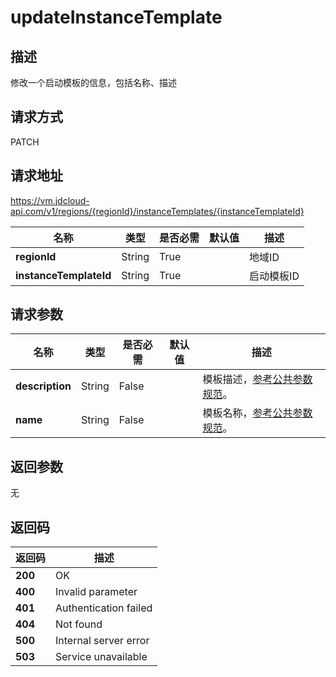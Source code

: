 # updateInstanceTemplate


## 描述
修改一个启动模板的信息，包括名称、描述


## 请求方式
PATCH

## 请求地址
https://vm.jdcloud-api.com/v1/regions/{regionId}/instanceTemplates/{instanceTemplateId}

|名称|类型|是否必需|默认值|描述|
|---|---|---|---|---|
|**regionId**|String|True| |地域ID|
|**instanceTemplateId**|String|True| |启动模板ID|

## 请求参数
|名称|类型|是否必需|默认值|描述|
|---|---|---|---|---|
|**description**|String|False| |模板描述，<a href="http://docs.jdcloud.com/virtual-machines/api/general_parameters">参考公共参数规范</a>。|
|**name**|String|False| |模板名称，<a href="http://docs.jdcloud.com/virtual-machines/api/general_parameters">参考公共参数规范</a>。|


## 返回参数
无


## 返回码
|返回码|描述|
|---|---|
|**200**|OK|
|**400**|Invalid parameter|
|**401**|Authentication failed|
|**404**|Not found|
|**500**|Internal server error|
|**503**|Service unavailable|
